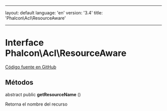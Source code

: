 * * *

layout: default language: 'en' version: '3.4' title: 'Phalcon\Acl\ResourceAware'

* * *

# Interface **Phalcon\Acl\ResourceAware**

<a href="https://github.com/phalcon/cphalcon/tree/v3.4.0/phalcon/acl/resourceaware.zep" class="btn btn-default btn-sm">Código fuente en GitHub</a>

## Métodos

abstract public **getResourceName** ()

Retorna el nombre del recurso